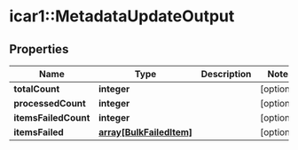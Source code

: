 # icar1::MetadataUpdateOutput


## Properties
Name | Type | Description | Notes
------------ | ------------- | ------------- | -------------
**totalCount** | **integer** |  | [optional] 
**processedCount** | **integer** |  | [optional] 
**itemsFailedCount** | **integer** |  | [optional] 
**itemsFailed** | [**array[BulkFailedItem]**](BulkFailedItem.md) |  | [optional] 


